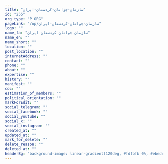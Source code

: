 ```yaml
---
title: "سازمان-جوانان-کردستان-ایران"
id: "255"
org_type: "P_ORG"
pageLink: "/op/سازمان-جوانان-کردستان-ایران"
logo: ""
name_fa: "سازمان جوانان کردستان ایران"
name_en: ""
name_short: ""
location: ""
post_location: ""
internetAddress: ""
contact: ""
phone: ""
about: ""
expertise: ""
history: ""
manifest: ""
coc: ""
estimation_of_members: ""
political_orientation: ""
markForEdit: ""
social_telegram: ""
social_facebook: ""
social_youtube: ""
social_x: ""
social_instagram: ""
created_at: ""
updated_at: ""
mark_for_delete: ""
delete_reason: ""
deleted_at: ""
headerBg: "background-image: linear-gradient(120deg, #fdfbfb 0%, #ebedee 100%);"
---
```

